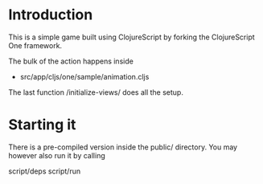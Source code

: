 # Introduction
This is a simple game built using ClojureScript by forking the
ClojureScript One framework.

The bulk of the action happens inside
* src/app/cljs/one/sample/animation.cljs

The last function /initialize-views/ does all the setup.

# Starting it

There is a pre-compiled version inside the public/ directory. You may
however also run it by calling

   script/deps
   script/run

